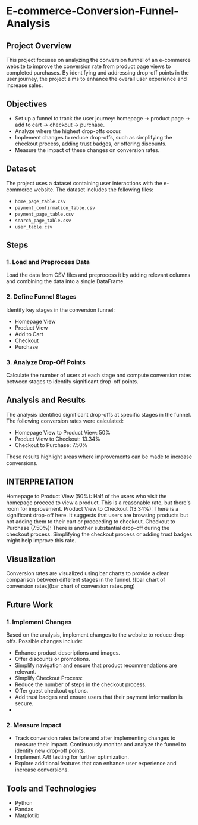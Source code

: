 # E-commerce-Conversion-Funnel-Analysis

## Project Overview
This project focuses on analyzing the conversion funnel of an e-commerce website to improve the conversion rate from product page views to completed purchases. By identifying and addressing drop-off points in the user journey, the project aims to enhance the overall user experience and increase sales.

## Objectives
- Set up a funnel to track the user journey: homepage → product page → add to cart → checkout → purchase.
- Analyze where the highest drop-offs occur.
- Implement changes to reduce drop-offs, such as simplifying the checkout process, adding trust badges, or offering discounts.
- Measure the impact of these changes on conversion rates.

## Dataset
The project uses a dataset containing user interactions with the e-commerce website. The dataset includes the following files:
- `home_page_table.csv`
- `payment_confirmation_table.csv`
- `payment_page_table.csv`
- `search_page_table.csv`
- `user_table.csv`

## Steps

### 1. Load and Preprocess Data
Load the data from CSV files and preprocess it by adding relevant columns and combining the data into a single DataFrame.

### 2. Define Funnel Stages
Identify key stages in the conversion funnel:
- Homepage View
- Product View
- Add to Cart
- Checkout
- Purchase

### 3. Analyze Drop-Off Points
Calculate the number of users at each stage and compute conversion rates between stages to identify significant drop-off points.

## Analysis and Results
The analysis identified significant drop-offs at specific stages in the funnel. The following conversion rates were calculated:

- Homepage View to Product View: 50%
- Product View to Checkout: 13.34%
- Checkout to Purchase: 7.50%

These results highlight areas where improvements can be made to increase conversions.

## INTERPRETATION
Homepage to Product View (50%): Half of the users who visit the homepage proceed to view a product. This is a reasonable rate, but there's room for improvement.
Product View to Checkout (13.34%): There is a significant drop-off here. It suggests that users are browsing products but not adding them to their cart or proceeding to checkout.
Checkout to Purchase (7.50%): There is another substantial drop-off during the checkout process. Simplifying the checkout process or adding trust badges might help improve this rate.

## Visualization
Conversion rates are visualized using bar charts to provide a clear comparison between different stages in the funnel.
![bar chart of conversion rates](bar chart of conversion rates.png)

## Future Work

### 1. Implement Changes
Based on the analysis, implement changes to the website to reduce drop-offs. Possible changes include:
- Enhance product descriptions and images.
- Offer discounts or promotions.
- Simplify navigation and ensure that product recommendations are relevant.
- Simplify Checkout Process:
- Reduce the number of steps in the checkout process.
- Offer guest checkout options.
- Add trust badges and ensure users that their payment information is secure.
- 
### 2. Measure Impact
- Track conversion rates before and after implementing changes to measure their impact. Continuously monitor and analyze the funnel to identify new drop-off points.
- Implement A/B testing for further optimization.
- Explore additional features that can enhance user experience and increase conversions.


## Tools and Technologies
- Python
- Pandas
- Matplotlib

